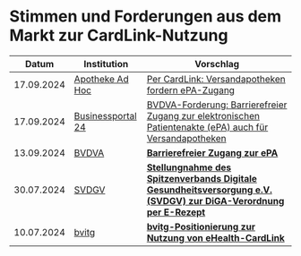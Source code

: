 # Stimmen und Forderungen aus dem Markt zur CardLink-Nutzung

|Datum | Institution | Vorschlag |  
| --- | --- | --- |  
| 17.09.2024 | [Apotheke Ad Hoc](https://www.apotheke-adhoc.de/) |  [Per CardLink: Versandapotheken fordern ePA-Zugang](https://www.apotheke-adhoc.de/nachrichten/detail/e-rezept/per-cardlink-versandapotheken-fordern-epa-zugang/) |
| 17.09.2024 | [Businessportal 24](https://www.businessportal24.com/) | [BVDVA-Forderung: Barrierefreier Zugang zur elektronischen Patientenakte (ePA) auch für Versandapotheken](https://www.businessportal24.com/de/bvdva-forderung-barrierefreier-zugang-zur-elektronischen-patientenakte-epa-auch-fuer-versandapotheken.html) |
| 13.09.2024 | [BVDVA](https://www.bvdva.de) | **[Barrierefreier Zugang zur ePA](https://www.bvdva.de/aktuelles/artikel/bvdva-forderung-zu-cardlink)** |
| 30.07.2024 | [SVDGV](https://digitalversorgt.de/) | **[Stellungnahme des Spitzenverbands Digitale Gesundheitsversorgung e.V. (SVDGV) zur DiGA-Verordnung per E-Rezept](https://digitalversorgt.de/wp-content/uploads/2024/07/Stellungnahme_DiGA-Verordnung-E-Rezept.pdf)** |
| 10.07.2024 | [bvitg](https://www.bvitg.de) | **[bvitg-Positionierung zur Nutzung von eHealth-CardLink](https://www.bvitg.de/wp-content/uploads/2024-07-10-bvitg-Positionspapier-eHealth-CardLink.pdf)** |



